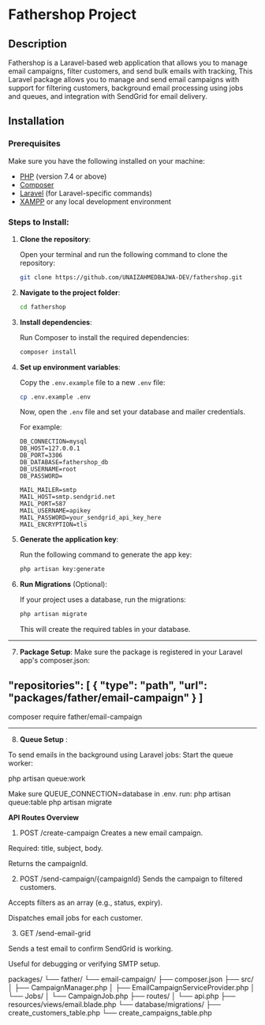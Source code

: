 # Fathershop Project

## Description
Fathershop is a Laravel-based web application that allows you to manage email campaigns, filter customers, and send bulk emails with tracking, This Laravel package allows you to manage and send email campaigns with support for filtering customers, background email processing using jobs and queues, and integration with SendGrid for email delivery.


## Installation

### Prerequisites
Make sure you have the following installed on your machine:

- [PHP](https://www.php.net/downloads) (version 7.4 or above)
- [Composer](https://getcomposer.org/)
- [Laravel](https://laravel.com/docs) (for Laravel-specific commands)
- [XAMPP](https://www.apachefriends.org/index.html) or any local development environment

### Steps to Install:

1. **Clone the repository**:

    Open your terminal and run the following command to clone the repository:

    ```bash
    git clone https://github.com/UNAIZAHMEDBAJWA-DEV/fathershop.git
    ```

2. **Navigate to the project folder**:

    ```bash
    cd fathershop
    ```

3. **Install dependencies**:

    Run Composer to install the required dependencies:

    ```bash
    composer install
    ```

4. **Set up environment variables**:

    Copy the `.env.example` file to a new `.env` file:

    ```bash
    cp .env.example .env
    ```

    Now, open the `.env` file and set your database and mailer credentials.

    For example:

    ```env
    DB_CONNECTION=mysql
    DB_HOST=127.0.0.1
    DB_PORT=3306
    DB_DATABASE=fathershop_db
    DB_USERNAME=root
    DB_PASSWORD=

    MAIL_MAILER=smtp
    MAIL_HOST=smtp.sendgrid.net
    MAIL_PORT=587
    MAIL_USERNAME=apikey
    MAIL_PASSWORD=your_sendgrid_api_key_here
    MAIL_ENCRYPTION=tls
    ```

5. **Generate the application key**:

    Run the following command to generate the app key:

    ```bash
    php artisan key:generate
    ```

6. **Run Migrations** (Optional):

    If your project uses a database, run the migrations:

    ```bash
    php artisan migrate
    ```

    This will create the required tables in your database.


---

7. **Package Setup**:
Make sure the package is registered in your Laravel app's composer.json:

"repositories": [
    {
        "type": "path",
        "url": "packages/father/email-campaign"
    }
]
----

composer require father/email-campaign

-----

8. **Queue Setup** :

To send emails in the background using Laravel jobs:
Start the queue worker:

php artisan queue:work

Make sure QUEUE_CONNECTION=database in .env.
run:
php artisan queue:table
php artisan migrate

**API Routes Overview**

1. POST /create-campaign
Creates a new email campaign.

Required: title, subject, body.

Returns the campaignId.

2. POST /send-campaign/{campaignId}
Sends the campaign to filtered customers.

Accepts filters as an array (e.g., status, expiry).

Dispatches email jobs for each customer.

3. GET /send-email-grid

Sends a test email to confirm SendGrid is working.

Useful for debugging or verifying SMTP setup.

packages/
└── father/
    └── email-campaign/
        ├── composer.json
        ├── src/
        │   ├── CampaignManager.php
        │   ├── EmailCampaignServiceProvider.php
        │   └── Jobs/
        │       └── CampaignJob.php
        ├── routes/
        │   └── api.php
        ├── resources/views/email.blade.php
        └── database/migrations/
            ├── create_customers_table.php
            └── create_campaigns_table.php
